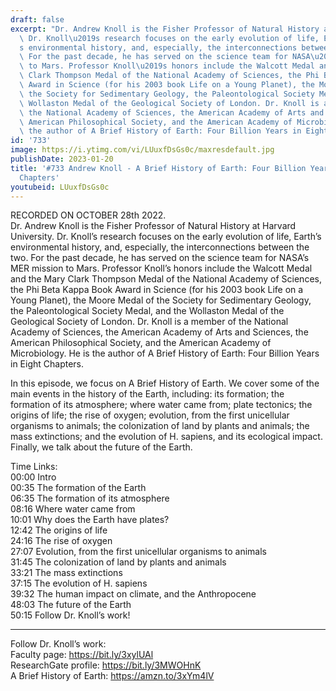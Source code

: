 ```yaml
---
draft: false
excerpt: "Dr. Andrew Knoll is the Fisher Professor of Natural History at Harvard University.\
  \ Dr. Knoll\u2019s research focuses on the early evolution of life, Earth\u2019\
  s environmental history, and, especially, the interconnections between the two.\
  \ For the past decade, he has served on the science team for NASA\u2019s MER mission\
  \ to Mars. Professor Knoll\u2019s honors include the Walcott Medal and the Mary\
  \ Clark Thompson Medal of the National Academy of Sciences, the Phi Beta Kappa Book\
  \ Award in Science (for his 2003 book Life on a Young Planet), the Moore Medal of\
  \ the Society for Sedimentary Geology, the Paleontological Society Medal, and the\
  \ Wollaston Medal of the Geological Society of London. Dr. Knoll is a member of\
  \ the National Academy of Sciences, the American Academy of Arts and Sciences, the\
  \ American Philosophical Society, and the American Academy of Microbiology. He is\
  \ the author of A Brief History of Earth: Four Billion Years in Eight Chapters."
id: '733'
image: https://i.ytimg.com/vi/LUuxfDsGs0c/maxresdefault.jpg
publishDate: 2023-01-20
title: '#733 Andrew Knoll - A Brief History of Earth: Four Billion Years in Eight
  Chapters'
youtubeid: LUuxfDsGs0c
---
```

RECORDED ON OCTOBER 28th 2022.  
Dr. Andrew Knoll is the Fisher Professor of Natural History at Harvard University. Dr. Knoll’s research focuses on the early evolution of life, Earth’s environmental history, and, especially, the interconnections between the two. For the past decade, he has served on the science team for NASA’s MER mission to Mars. Professor Knoll’s honors include the Walcott Medal and the Mary Clark Thompson Medal of the National Academy of Sciences, the Phi Beta Kappa Book Award in Science (for his 2003 book Life on a Young Planet), the Moore Medal of the Society for Sedimentary Geology, the Paleontological Society Medal, and the Wollaston Medal of the Geological Society of London. Dr. Knoll is a member of the National Academy of Sciences, the American Academy of Arts and Sciences, the American Philosophical Society, and the American Academy of Microbiology. He is the author of A Brief History of Earth: Four Billion Years in Eight Chapters.

In this episode, we focus on A Brief History of Earth. We cover some of the main events in the history of the Earth, including: its formation; the formation of its atmosphere; where water came from; plate tectonics; the origins of life; the rise of oxygen; evolution, from the first unicellular organisms to animals; the colonization of land by plants and animals; the mass extinctions; and the evolution of H. sapiens, and its ecological impact. Finally, we talk about the future of the Earth.

Time Links:  
00:00 Intro  
00:35  The formation of the Earth  
06:35  The formation of its atmosphere  
08:16  Where water came from  
10:01  Why does the Earth have plates?  
12:42  The origins of life  
24:16  The rise of oxygen  
27:07  Evolution, from the first unicellular organisms to animals  
31:45  The colonization of land by plants and animals  
33:21  The mass extinctions  
37:15  The evolution of H. sapiens  
39:32  The human impact on climate, and the Anthropocene  
48:03  The future of the Earth  
50:15  Follow Dr. Knoll’s work!

---

Follow Dr. Knoll’s work:  
Faculty page: https://bit.ly/3xylUAl  
ResearchGate profile: https://bit.ly/3MWOHnK  
A Brief History of Earth: https://amzn.to/3xYm4lV
